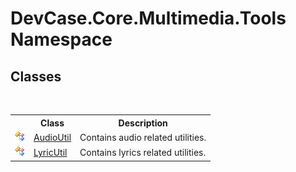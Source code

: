 # DevCase.Core.Multimedia.Tools Namespace
 




## Classes
&nbsp;<table><tr><th></th><th>Class</th><th>Description</th></tr><tr><td>![Public class](media/pubclass.gif "Public class")</td><td><a href="T_DevCase_Core_Multimedia_Tools_AudioUtil">AudioUtil</a></td><td>
Contains audio related utilities.</td></tr><tr><td>![Public class](media/pubclass.gif "Public class")</td><td><a href="T_DevCase_Core_Multimedia_Tools_LyricUtil">LyricUtil</a></td><td>
Contains lyrics related utilities.</td></tr></table>&nbsp;
